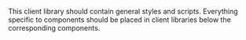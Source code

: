 This client library should contain general styles and scripts. Everything specific to components should be placed in
client libraries below the corresponding components.
